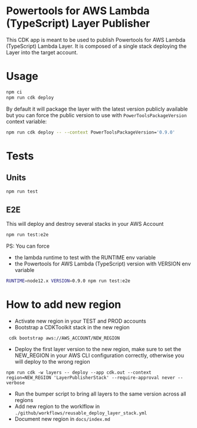 # Powertools for AWS Lambda (TypeScript) Layer Publisher

This CDK app is meant to be used to publish Powertools for AWS Lambda (TypeScript) Lambda Layer. It is composed of a single stack deploying the Layer into the target account.

# Usage

```sh
npm ci
npm run cdk deploy
```

By default it will package the layer with the latest version publicly available but you can force the public version to use with `PowerToolsPackageVersion` context variable:
   ```sh
   npm run cdk deploy -- --context PowerToolsPackageVersion='0.9.0'
   ```

# Tests

## Units

```sh
npm run test
```

## E2E

This will deploy and destroy several stacks in your AWS Account

```sh
npm run test:e2e
```

PS: You can force 
* the lambda runtime to test with the RUNTIME env variable
* the Powertools for AWS Lambda (TypeScript) version with VERSION env variable
```sh 
RUNTIME=node12.x VERSION=0.9.0 npm run test:e2e
```

# How to add new region

* Activate new region in your TEST and PROD accounts
* Bootstrap a CDKToolkit stack in the new region
```shell
 cdk bootstrap aws://AWS_ACCOUNT/NEW_REGION   
```
* Deploy the first layer version to the new region, make sure to set the NEW_REGION in your AWS CLI configuration correctly, otherwise you will deploy to the wrong region
```shell
npm run cdk -w layers -- deploy --app cdk.out --context region=NEW_REGION 'LayerPublisherStack' --require-approval never --verbose 
```
* Run the bumper script to bring all layers to the same version across all regions
* Add new region to the worklflow in `./github/workflows/reusable_deploy_layer_stack.yml`
* Document new region in `docs/index.md`